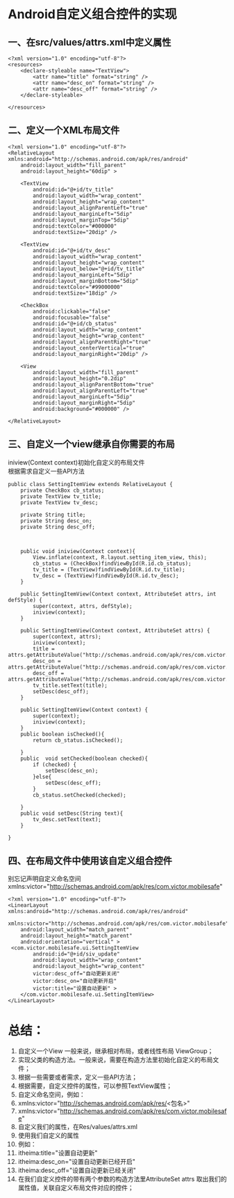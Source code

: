 # Android自定义组合控件的实现 #

## 一、在src/values/attrs.xml中定义属性 ##
	
	<?xml version="1.0" encoding="utf-8"?>
	<resources>
	    <declare-styleable name="TextView">
	        <attr name="title" format="string" />
	        <attr name="desc_on" format="string" />
	        <attr name="desc_off" format="string" />
	    </declare-styleable>
	
	</resources>

## 二、定义一个XML布局文件 ##

	<?xml version="1.0" encoding="utf-8"?>
	<RelativeLayout xmlns:android="http://schemas.android.com/apk/res/android"
	    android:layout_width="fill_parent"
	    android:layout_height="60dip" >
	
	    <TextView
	        android:id="@+id/tv_title"
	        android:layout_width="wrap_content"
	        android:layout_height="wrap_content"
	        android:layout_alignParentLeft="true"
	        android:layout_marginLeft="5dip"
	        android:layout_marginTop="5dip"   
	        android:textColor="#000000"
	        android:textSize="20dip" />
	
	    <TextView
	        android:id="@+id/tv_desc"
	        android:layout_width="wrap_content"
	        android:layout_height="wrap_content"
	        android:layout_below="@+id/tv_title"
	        android:layout_marginLeft="5dip"
	        android:layout_marginBottom="5dip"       
	        android:textColor="#99000000"
	        android:textSize="18dip" />
	
	    <CheckBox
	        android:clickable="false"
	        android:focusable="false"
	        android:id="@+id/cb_status"
	        android:layout_width="wrap_content"
	        android:layout_height="wrap_content"
	        android:layout_alignParentRight="true"
	        android:layout_centerVertical="true"
	        android:layout_marginRight="20dip" />
	
	    <View
	        android:layout_width="fill_parent"
	        android:layout_height="0.2dip"
	        android:layout_alignParentBottom="true"
	        android:layout_alignParentLeft="true"
	        android:layout_marginLeft="5dip"
	        android:layout_marginRight="5dip"
	        android:background="#000000" />
	
	</RelativeLayout>

## 三、自定义一个view继承自你需要的布局</br> ##
iniview(Context context)初始化自定义的布局文件
<br>
根据需求自定义一些API方法

	public class SettingItemView extends RelativeLayout {
	    private CheckBox cb_status;
	    private TextView tv_title;
	    private TextView tv_desc;
	
	    private String title;
	    private String desc_on;
	    private String desc_off;
	
	
	
	    public void iniview(Context context){
	        View.inflate(context, R.layout.setting_item_view, this);
	        cb_status = (CheckBox)findViewById(R.id.cb_status);
	        tv_title = (TextView)findViewById(R.id.tv_title);
	        tv_desc = (TextView)findViewById(R.id.tv_desc);
	    }
	
	    public SettingItemView(Context context, AttributeSet attrs, int defStyle) {
	        super(context, attrs, defStyle);
	        iniview(context);
	    }
	
	    public SettingItemView(Context context, AttributeSet attrs) {
	        super(context, attrs);
	        iniview(context);
	        title = attrs.getAttributeValue("http://schemas.android.com/apk/res/com.victor.mobilesafe","title");
	        desc_on = attrs.getAttributeValue("http://schemas.android.com/apk/res/com.victor.mobilesafe","desc_on");
	        desc_off = attrs.getAttributeValue("http://schemas.android.com/apk/res/com.victor.mobilesafe","desc_off");
	        tv_title.setText(title);
	        setDesc(desc_off);
	    }
	
	    public SettingItemView(Context context) {
	        super(context);
	        iniview(context);
	    }
	    public boolean isChecked(){
	        return cb_status.isChecked();
	
	    }
	    public  void setChecked(boolean checked){
	        if (checked) {
	            setDesc(desc_on);
	        }else{
	            setDesc(desc_off);
	        }
	        cb_status.setChecked(checked);
	
	    }
	    public void setDesc(String text){
	        tv_desc.setText(text);
	    }
	
	}

## 四、在布局文件中使用该自定义组合控件</br>
别忘记声明自定义命名空间 
xmlns:victor="http://schemas.android.com/apk/res/com.victor.mobilesafe"

	<?xml version="1.0" encoding="utf-8"?>
	<LinearLayout xmlns:android="http://schemas.android.com/apk/res/android"
	    xmlns:victor="http://schemas.android.com/apk/res/com.victor.mobilesafe"
	    android:layout_width="match_parent"
	    android:layout_height="match_parent"
	    android:orientation="vertical" >
	 <com.victor.mobilesafe.ui.SettingItemView
	        android:id="@+id/siv_update"
	        android:layout_width="wrap_content"
	        android:layout_height="wrap_content"
	        victor:desc_off="自动更新关闭"
	        victor:desc_on="自动更新开启"
	        victor:title="设置自动更新" >
	    </com.victor.mobilesafe.ui.SettingItemView>
	</LinearLayout>

# 总结： #
1. 自定义一个View 一般来说，继承相对布局，或者线性布局 ViewGroup；
1. 实现父类的构造方法。一般来说，需要在构造方法里初始化自定义的布局文件；
1. 根据一些需要或者需求，定义一些API方法；
1. 根据需要，自定义控件的属性，可以参照TextView属性；
1. 自定义命名空间，例如：
1. xmlns:victor="http://schemas.android.com/apk/res/<包名>"
1. xmlns:victor="http://schemas.android.com/apk/res/com.victor.mobilesafe"
1. 自定义我们的属性，在Res/values/attrs.xml
1. 使用我们自定义的属性
1. 例如：
1.  itheima:title="设置自动更新"
1.  itheima:desc_on="设置自动更新已经开启"
1.  itheima:desc_off="设置自动更新已经关闭"
1. 在我们自定义控件的带有两个参数的构造方法里AttributeSet attrs 取出我们的属性值，关联自定义布局文件对应的控件；